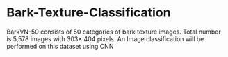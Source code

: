# Bark-Texture-Classification
BarkVN-50 consists of 50 categories of bark texture images. Total number is 5,578 images with 303× 404 pixels. An Image classification will be performed on this dataset using CNN
